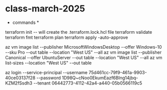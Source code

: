 # class-march-2025

* commands *

terraform init   -- will create the .terraform.lock.hcl  file
terraform validate
terraform fmt
terraform plan
terraform apply -auto-approve

az vm image list --publisher MicrosoftWindowsDesktop --offer Windows-10 --sku Pro --out table --location "West US" --all
az vm image list --publisher Canonical --offer UbuntuServer --out table --location "West US" --all
az vm list-sizes --location "West US" --out table


az login --service-principal --username 75d461cc-79f9-461a-9903-40ce03137f28  --password 1D98Q~cNoo0EkumEazf6BIng14jbq-KZM2fSsdh3 --tenant 06442773-4112-42a4-a440-05b0566119c5

